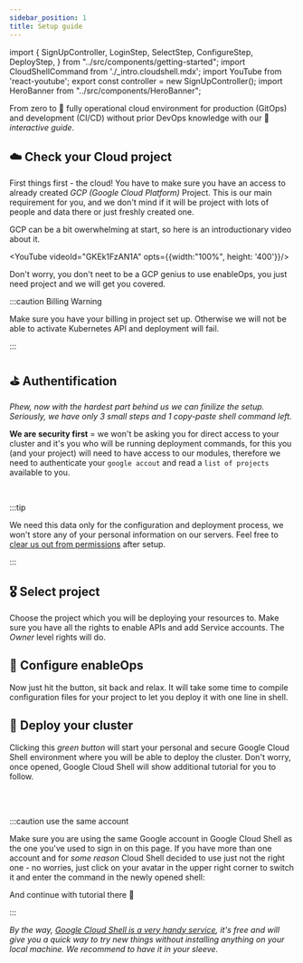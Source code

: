 ```yaml
---
sidebar_position: 1
title: Setup guide
---
```


import {
SignUpController,
LoginStep,
SelectStep,
ConfigureStep,
DeployStep,
} from "../src/components/getting-started";
import CloudShellCommand from './\_intro.cloudshell.mdx';
import YouTube from 'react-youtube';
export const controller = new SignUpController();
import HeroBanner from "../src/components/HeroBanner";

From zero to 🚀 fully operational cloud environment for production (GitOps) and development (CI/CD) without prior DevOps knowledge with our 🤖 _interactive guide_.

## ☁️ Check your Cloud project

First things first - the cloud! You have to make sure you have an access to already created _GCP (Google Cloud Platform)_ Project. This is our main requirement for you, and we don't mind if it will be project with lots of people and data there or just freshly created one.

GCP can be a bit owerwhelming at start, so here is an introductionary video about it.

<YouTube videoId="GKEk1FzAN1A" opts={{width:"100%", height: '400'}}/>

Don't worry, you don't neet to be a GCP genius to use enableOps, you just need project and we will get you covered.

:::caution Billing Warning

Make sure you have your billing in project set up. Otherwise we will not be able to activate Kubernetes API and deployment will fail.

:::

## ⛳️ Authentification

_Phew, now with the hardest part behind us we can finilize the setup. Seriously, we have only 3 small steps and 1 copy-paste shell command left._

**We are security first** = we won't be asking you for direct access to your cluster and it's you who will be running deployment commands, for this you (and your project) will need to have access to our modules, therefore we need to authenticate your `google accout` and read a `list of projects` available to you.

<LoginStep controller={controller}/>

<br />

:::tip

We need this data only for the configuration and deployment process, we won't store any of your personal information on our servers. Feel free to [clear us out from permissions](https://myaccount.google.com/permissions) after setup.

:::

## 🎖 Select project

Choose the project which you will be deploying your resources to. Make sure you have all the rights to enable APIs and add Service accounts. The _Owner_ level rights will do.

<SelectStep controller={controller}/>

## 🧬 Configure enableOps

Now just hit the button, sit back and relax. It will take some time to compile configuration files for your project to let you deploy it with one line in shell.

<ConfigureStep controller={controller}/>

## 🚀 Deploy your cluster

Clicking this _green button_ will start your personal and secure Google Cloud Shell environment where you will be able to deploy the cluster. Don't worry, once opened, Google Cloud Shell will show additional tutorial for you to follow.

<DeployStep controller={controller}/>

<br />
<br />

:::caution use the same account

Make sure you are using the same Google account in Google Cloud Shell as the one you've used to sign in on this page. If you have more than one account and for _some reason_ Cloud Shell decided to use just not the right one - no worries, just click on your avatar in the upper right corner to switch it and enter the command in the newly opened shell:

<CloudShellCommand />

And continue with tutorial there 🖖

:::

_By the way, [Google Cloud Shell is a very handy service](https://cloud.google.com/shell#features), it's free and will give you a quick way to try new things without installing anything on your local machine. We recommend to have it in your sleeve._
